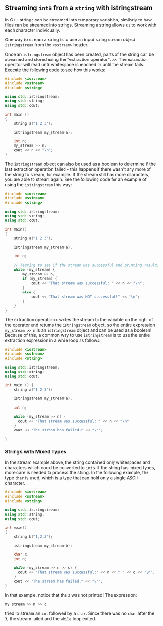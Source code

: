 ## Streaming `int`s from a `string` with istringstream

In C++ strings can be streamed into temporary variables, similarly to how files can be streamed into strings. Streaming a string allows us to work with each character individually.

One way to stream a string is to use an input string stream object `istringstream` from the `<sstream>` header. 

Once an `istringstream` object has been created, parts of the string can be streamed and stored using the "extraction operator": `>>`. The extraction operator will read until whitespace is reached or until the stream fails. Execute the following code to see how this works:

```cpp
#include <iostream>
#include <sstream>
#include <string>

using std::istringstream;
using std::string;
using std::cout;

int main () 
{
    string a("1 2 3");

    istringstream my_stream(a);

    int n;
    my_stream >> n;
    cout << n << "\n";
}
```

The `istringstream` object can also be used as a boolean to determine if the last extraction operation failed - this happens if there wasn't any more of the string to stream, for example. If the stream still has more characters, you are able to stream again. See the following code for an example of using the `istringstream` this way:

```cpp
#include <iostream>
#include <sstream>
#include <string>

using std::istringstream;
using std::string;
using std::cout;

int main() 
{
    string a("1 2 3");

    istringstream my_stream(a);

    int n;
    
    // Testing to see if the stream was successful and printing results.
    while (my_stream) {
        my_stream >> n;
        if (my_stream) {
            cout << "That stream was successful: " << n << "\n";
        }
        else {
            cout << "That stream was NOT successful!" << "\n";            
        }
    }
}
```

The extraction operator `>>` writes the stream to the variable on the right of the operator and returns the `istringstream` object, so the entire expression `my_stream >> n` is an `istringstream` object and can be used as a boolean! Because of this, a common way to use `istringstream` is to use the entire extraction expression in a while loop as follows:

```cpp
#include <iostream>
#include <sstream>
#include <string>

using std::istringstream;
using std::string;
using std::cout;

int main () {
    string a("1 2 3");

    istringstream my_stream(a);
    
    int n;
    
    while (my_stream >> n) {
      cout << "That stream was successful: " << n << "\n";
    }
    cout << "The stream has failed." << "\n";
    
}
```

### Strings with Mixed Types

In the stream example above, the string contained only whitespaces and characters which could be converted to `int`s. If the string has mixed types, more care is needed to process the string. In the following example, the type `char` is used, which is a type that can hold only a single ASCII character.

```cpp
#include <iostream>
#include <sstream>
#include <string>

using std::istringstream;
using std::string;
using std::cout;

int main() 
{
    string b("1,2,3");

    istringstream my_stream(b);

    char c;
    int n;

    while (my_stream >> n >> c) {
      cout << "That stream was successful:" << n << " " << c << "\n";
    }
    cout << "The stream has failed." << "\n";
}
```

In that example, notice that the `3` was not printed! The expression: 
```cpp
my_stream >> n >> c
``` 
tried to stream an `int` followed by a `char`. Since there was no `char` after the `3`, the stream failed and the `while` loop exited.
